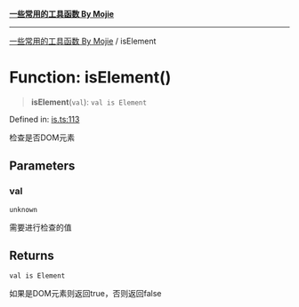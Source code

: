 [**一些常用的工具函数 By Mojie**](../README.md)

***

[一些常用的工具函数 By Mojie](../globals.md) / isElement

# Function: isElement()

> **isElement**(`val`): `val is Element`

Defined in: [is.ts:113](https://github.com/mojiefong/utils/blob/8d43a08c9cee3486bdce98ae9522c4a66e3c2c71/src/is.ts#L113)

检查是否DOM元素

## Parameters

### val

`unknown`

需要进行检查的值

## Returns

`val is Element`

如果是DOM元素则返回true，否则返回false
